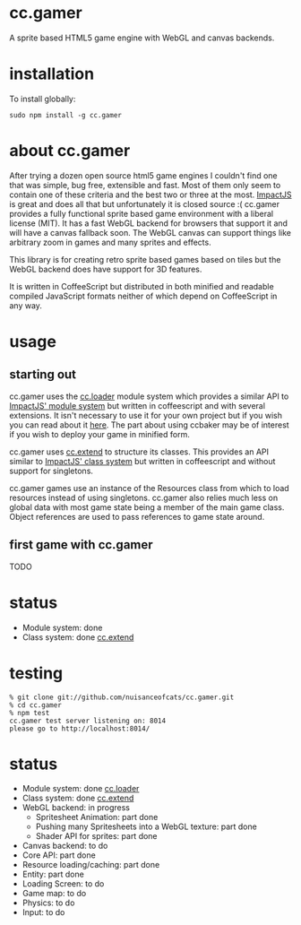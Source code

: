 # cc.gamer
A sprite based HTML5 game engine with WebGL and canvas backends.

# installation
To install globally:
```
sudo npm install -g cc.gamer
```

# about cc.gamer

After trying a dozen open source html5 game engines I couldn't find one that was simple, bug free, extensible and fast. Most of them only seem to contain one of these criteria and the best two or three at the most. [ImpactJS](http://impactjs.com/) is great and does all that but unfortunately it is closed source :( cc.gamer provides a fully functional sprite based game environment with a liberal license (MIT). It has a fast WebGL backend for browsers that support it and will have a canvas fallback soon. The WebGL canvas can support things like arbitrary zoom in games and many sprites and effects.

This library is for creating retro sprite based games based on tiles but the WebGL backend does have support for 3D features.

It is written in CoffeeScript but distributed in both minified and readable compiled JavaScript formats neither of which depend on CoffeeScript in any way.

# usage

## starting out

cc.gamer uses the [cc.loader](http://github.com/nuisanceofcats/cc.loader) module system which provides a similar API to [ImpactJS' module system](http://impactjs.com/) but written in coffeescript and with several extensions. It isn't necessary to use it for your own project but if you wish you can read about it [here](http://github.com/nuisanceofcats/cc.loader). The part about using ccbaker may be of interest if you wish to deploy your game in minified form.

cc.gamer uses [cc.extend](http://github.com/nuisanceofcats/cc.extend) to structure its classes. This provides an API similar to [ImpactJS' class system](http://impactjs.com/) but written in coffeescript and without support for singletons.

cc.gamer games use an instance of the Resources class from which to load resources instead of using singletons. cc.gamer also relies much less on global data with most game state being a member of the main game class. Object references are used to pass references to game state around.

## first game with cc.gamer

TODO

# status
* Module system: done
* Class system: done [cc.extend](http://github.com/nuisanceofcats/cc.extend)

# testing
```
% git clone git://github.com/nuisanceofcats/cc.gamer.git
% cd cc.gamer
% npm test
cc.gamer test server listening on: 8014
please go to http://localhost:8014/
```

# status
* Module system: done [cc.loader](http://github.com/nuisanceofcats/cc.loader)
* Class system: done [cc.extend](http://github.com/nuisanceofcats/cc.extend)
* WebGL backend: in progress
    * Spritesheet Animation: part done
    * Pushing many Spritesheets into a WebGL texture: part done
    * Shader API for sprites: part done
* Canvas backend: to do
* Core API: part done
* Resource loading/caching: part done
* Entity: part done
* Loading Screen: to do
* Game map: to do
* Physics: to do
* Input: to do
